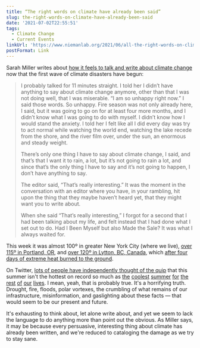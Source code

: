 ```yaml
---
title: “The right words on climate have already been said”
slug: the-right-words-on-climate-have-already-been-said
date: '2021-07-02T22:55:51'
tags:
  - Climate Change
  - Current Events
linkUrl: 'https://www.niemanlab.org/2021/06/all-the-right-words-on-climate-have-already-been-said/'
postFormat: Link
---
```

Sarah Miller writes about [how it feels to talk and write about climate change](https://www.niemanlab.org/2021/06/all-the-right-words-on-climate-have-already-been-said/) now that the first wave of climate disasters have begun:

> I probably talked for 11 minutes straight. I told her I didn’t have anything to say about climate change anymore, other than that I was not doing well, that I was miserable. “I am so unhappy right now.” I said those words. So unhappy. Fire season was not only already here, I said, but it was going to go on for at least four more months, and I didn’t know what I was going to do with myself. I didn’t know how I would stand the anxiety. I told her I felt like all I did every day was try to act normal while watching the world end, watching the lake recede from the shore, and the river film over, under the sun, an enormous and steady weight.
> 
> There’s only one thing I have to say about climate change, I said, and that’s that I want it to rain, a lot, but it’s not going to rain a lot, and since that’s the only thing I have to say and it’s not going to happen, I don’t have anything to say.
> 
> The editor said, “That’s really interesting.” It was the moment in the conversation with an editor where you have, in your rambling, hit upon the thing that they maybe haven’t heard yet, that they might want you to write about.
> 
> When she said “That’s really interesting,” I forgot for a second that I had been talking about my life, and felt instead that I had done what I set out to do. Had I Been Myself but also Made the Sale? It was what I always waited for.

This week it was almost 100º in greater New York City (where we live), [over 115º in Portland, OR](https://www.npr.org/2021/06/29/1011269025/photos-the-pacific-northwest-heatwave-is-melting-power-cables-and-buckling-roads), and [over 120º in Lytton, BC, Canada](https://en.wikipedia.org/wiki/Lytton_wildfire), which [after four days of extreme heat burned to the ground](https://www.washingtonpost.com/weather/2021/07/01/wildfires-british-columbia-lytton-heat/).

On Twitter, [lots of people have independently thought of the quip](https://twitter.com/search?q=coolest%20summer&src=typed_query) that this summer isn't the hottest on record so much as [the](https://twitter.com/burndive/status/1409552425304813569?s=20) [coolest](https://twitter.com/halfalibrarian/status/1410483105929039872?s=20) [summer](https://twitter.com/sunrae94/status/1410396305927585795?s=20) [for](https://twitter.com/d_eggos/status/1410276802463866884?s=20) [the](https://twitter.com/ProtestaBloc/status/1410094074464333826?s=20) [rest](https://twitter.com/QueenOfElam/status/1410044619845476355?s=20) [of](https://twitter.com/yayitsyoori/status/1410440460623962117?s=20) [our](https://twitter.com/FarhanRai02/status/1410702869897043976?s=20) [lives](https://twitter.com/WithEdSimon/status/1409967399487426562?s=20). I mean, yeah, that is probably true. It's a horrifying truth. Drought, fire, floods, polar vortexes, the crumbling of what remains of our infrastructure, misinformation, and gaslighting about these facts — that would seem to be our present and future.

It's exhausting to think about, let alone write about, and yet we seem to lack the language to do anything more than point out the obvious. As Miller says, it may be because every persuasive, interesting thing about climate has already been written, and we're reduced to cataloging the damage as we try to stay sane.
